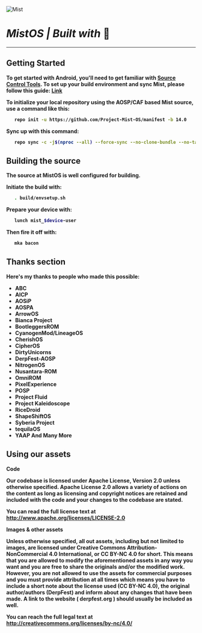 ![Mist](https://github.com/Project-Mist-OS/manifest/blob/13.1/assets/Banner2.jpg)
# <b> <i> MistOS | Built with </i>💖

---------------

Getting Started
---------------

To get started with Android, you'll need to get familiar with [Source Control Tools](https://source.android.com/setup/develop).
To set up your build environment and sync Mist, please follow this guide: [Link](https://raw.githubusercontent.com/nathanchance/android-tools/main/guides/building_aosp.txt)

**To initialize your local repository using the AOSP/CAF based Mist source, use a command like this:**

```bash
   repo init -u https://github.com/Project-Mist-OS/manifest -b 14.0
```
**Sync up with this command:**
```bash
   repo sync -c -j$(nproc --all) --force-sync --no-clone-bundle --no-tags
```

Building the source
---------------

The source at MistOS is well configured for building.

**Initiate the build with:**
```bash
   . build/envsetup.sh
```
**Prepare your device with:**
```bash 
   lunch mist_$device-user
```
**Then fire it off with:**
```bash
   mka bacon
```

Thanks section
---------------

Here's my thanks to people who made this possible:

* ABC
* AICP
* AOSiP
* AOSPA
* ArrowOS
* Bianca Project
* BootleggersROM
* CyanogenMod/LineageOS
* CherishOS
* CipherOS
* DirtyUnicorns
* DerpFest-AOSP
* NitrogenOS
* Nusantara-ROM
* OmniROM
* PixelExperience
* POSP
* Project Fluid
* Project Kaleidoscope
* RiceDroid
* ShapeShiftOS
* Syberia Project
* tequilaOS
* YAAP
 And Many More

Using our assets
---------------

**Code**

Our codebase is licensed under Apache License, Version 2.0 unless otherwise specified. Apache License 2.0 allows a variety of actions on the content as long as licensing and copyright notices are retained and included with the code and your changes to the codebase are stated.

You can read the full license text at http://www.apache.org/licenses/LICENSE-2.0

**Images & other assets**

Unless otherwise specified, all out assets, including but not limited to images, are licensed under Creative Commons Attribution-NonCommercial 4.0 International, or CC BY-NC 4.0 for short. This means that you are allowed to modify the aforementioned assets in any way you want and you are free to share the originals and/or the modified work. However, you are not allowed to use the assets for commercial purposes and you must provide attribution at all times which means you have to include a short note about the license used (CC BY-NC 4.0), the original author/authors (DerpFest) and inform about any changes that have been made. A link to the website ( derpfest.org ) should usually be included as well.

You can reach the full legal text at http://creativecommons.org/licenses/by-nc/4.0/
